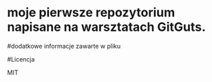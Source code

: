 # moje pierwsze repozytorium napisane na warsztatach GitGuts.

#dodatkowe informacje zawarte w pliku

#Licencja

MIT
